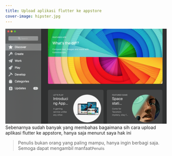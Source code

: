 ```yaml
---
title: Upload aplikasi flutter ke appstore
cover-image: hipster.jpg
---
```

![Cover](../img/31-03-2019/cover.png)
Sebenarnya sudah banyak yang membahas bagaimana sih cara upload aplikasi flutter ke appstore, hanya saja menurut saya hak ini



>Penulis bukan orang yang paling mampu, hanya ingin berbagi saja. Semoga dapat mengambil manfaat<small>Penulis</small>